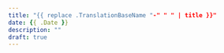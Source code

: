 ```yaml
---
title: "{{ replace .TranslationBaseName "-" " " | title }}"
date: {{ .Date }}
description: ""
draft: true
---
```


<!--more-->